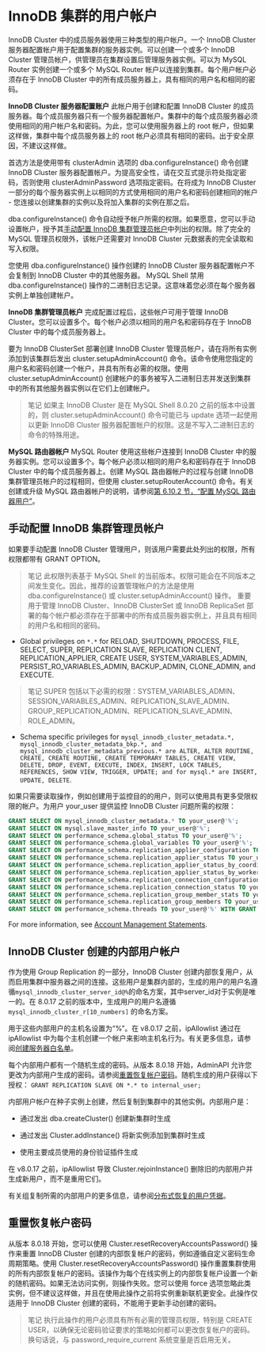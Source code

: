 # InnoDB 集群的用户帐户

InnoDB Cluster 中的成员服务器使用三种类型的用户帐户。一个 InnoDB Cluster 服务器配置帐户用于配置集群的服务器实例。可以创建一个或多个 InnoDB Cluster 管理员帐户，供管理员在集群设置后管理服务器实例。可以为 MySQL Router 实例创建一个或多个 MySQL Router 帐户以连接到集群。每个用户帐户必须存在于 InnoDB Cluster 中的所有成员服务器上，具有相同的用户名和相同的密码。

**InnoDB Cluster 服务器配置账户**
此帐户用于创建和配置 InnoDB Cluster 的成员服务器。每个成员服务器只有一个服务器配置帐户。集群中的每个成员服务器必须使用相同的用户帐户名和密码。为此，您可以使用服务器上的 root 帐户，但如果这样做，集群中每个成员服务器上的 root 帐户必须具有相同的密码。出于安全原因，不建议这样做。

首选方法是使用带有 clusterAdmin 选项的 dba.configureInstance() 命令创建 InnoDB Cluster 服务器配置帐户。为提高安全性，请在交互式提示符处指定密码，否则使用 clusterAdminPassword 选项指定密码。在将成为 InnoDB Cluster 一部分的每个服务器实例上以相同的方式使用相同的用户名和密码创建相同的帐户 - 您连接以创建集群的实例以及将加入集群的实例在那之后。

dba.configureInstance() 命令自动授予帐户所需的权限。如果愿意，您可以手动设置帐户，授予其[手动配置 InnoDB 集群管理员帐户](https://dev.mysql.com/doc/mysql-shell/8.0/en/innodb-cluster-user-accounts.html#admin-api-configuring-users)中列出的权限。除了完全的 MySQL 管理员权限外，该帐户还需要对 InnoDB Cluster 元数据表的完全读取和写入权限。

您使用 dba.configureInstance() 操作创建的 InnoDB Cluster 服务器配置帐户不会复制到 InnoDB Cluster 中的其他服务器。 MySQL Shell 禁用 dba.configureInstance() 操作的二进制日志记录。这意味着您必须在每个服务器实例上单独创建帐户。

**InnoDB 集群管理员帐户**
完成配置过程后，这些帐户可用于管理 InnoDB Cluster。您可以设置多个。每个帐户必须以相同的用户名和密码存在于 InnoDB Cluster 中的每个成员服务器上。

要为 InnoDB ClusterSet 部署创建 InnoDB Cluster 管理员帐户，请在将所有实例添加到该集群后发出 cluster.setupAdminAccount() 命令。该命令使用您指定的用户名和密码创建一个帐户，并具有所有必需的权限。使用 cluster.setupAdminAccount() 创建帐户的事务被写入二进制日志并发送到集群中的所有其他服务器实例以在它们上创建帐户。

> 笔记
如果主 InnoDB Cluster 是在 MySQL Shell 8.0.20 之前的版本中设置的，则 cluster.setupAdminAccount() 命令可能已与 update 选项一起使用以更新 InnoDB Cluster 服务器配置帐户的权限。这是不写入二进制日志的命令的特殊用途。

**MySQL 路由器帐户**
MySQL Router 使用这些帐户连接到 InnoDB Cluster 中的服务器实例。您可以设置多个。每个帐户必须以相同的用户名和密码存在于 InnoDB Cluster 中的每个成员服务器上。创建 MySQL 路由器帐户的过程与创建 InnoDB 集群管理员帐户的过程相同，但使用 cluster.setupRouterAccount() 命令。有关创建或升级 MySQL 路由器帐户的说明，请参阅[第 6.10.2 节，“配置 MySQL 路由器用户”](https://dev.mysql.com/doc/mysql-shell/8.0/en/configuring-router-user.html)。

## 手动配置 InnoDB 集群管理员帐户

如果要手动配置 InnoDB Cluster 管理用户，则该用户需要此处列出的权限，所有权限都带有 GRANT OPTION。

> 笔记
此权限列表基于 MySQL Shell 的当前版本。权限可能会在不同版本之间发生变化。因此，推荐的设置管理帐户的方法是使用 dba.configureInstance() 或 cluster.setupAdminAccount() 操作。
> 重要
用于管理 InnoDB Cluster、InnoDB ClusterSet 或 InnoDB ReplicaSet 部署的每个帐户都必须存在于部署中的所有成员服务器实例上，并且具有相同的用户名和相同的密码。

- Global privileges on `*.*` for RELOAD, SHUTDOWN, PROCESS, FILE, SELECT, SUPER, REPLICATION SLAVE, REPLICATION CLIENT, REPLICATION_APPLIER, CREATE USER, SYSTEM_VARIABLES_ADMIN, PERSIST_RO_VARIABLES_ADMIN, BACKUP_ADMIN, CLONE_ADMIN, and EXECUTE.

> 笔记
SUPER 包括以下必需的权限：SYSTEM_VARIABLES_ADMIN、SESSION_VARIABLES_ADMIN、REPLICATION_SLAVE_ADMIN、GROUP_REPLICATION_ADMIN、REPLICATION_SLAVE_ADMIN、ROLE_ADMIN。

- Schema specific privileges for `mysql_innodb_cluster_metadata.*, mysql_innodb_cluster_metadata_bkp.*, and mysql_innodb_cluster_metadata_previous.* are ALTER, ALTER ROUTINE, CREATE, CREATE ROUTINE, CREATE TEMPORARY TABLES, CREATE VIEW, DELETE, DROP, EVENT, EXECUTE, INDEX, INSERT, LOCK TABLES, REFERENCES, SHOW VIEW, TRIGGER, UPDATE; and for mysql.* are INSERT, UPDATE, DELETE`.

如果只需要读取操作，例如创建用于监控目的的用户，则可以使用具有更多受限权限的帐户。为用户 your_user 提供监控 InnoDB Cluster 问题所需的权限：

```sql
GRANT SELECT ON mysql_innodb_cluster_metadata.* TO your_user@'%';
GRANT SELECT ON mysql.slave_master_info TO your_user@'%';
GRANT SELECT ON performance_schema.global_status TO your_user@'%';
GRANT SELECT ON performance_schema.global_variables TO your_user@'%';
GRANT SELECT ON performance_schema.replication_applier_configuration TO your_user@'%';
GRANT SELECT ON performance_schema.replication_applier_status TO your_user@'%';
GRANT SELECT ON performance_schema.replication_applier_status_by_coordinator TO your_user@'%';
GRANT SELECT ON performance_schema.replication_applier_status_by_worker TO your_user@'%';
GRANT SELECT ON performance_schema.replication_connection_configuration TO your_user@'%';
GRANT SELECT ON performance_schema.replication_connection_status TO your_user@'%';
GRANT SELECT ON performance_schema.replication_group_member_stats TO your_user@'%';
GRANT SELECT ON performance_schema.replication_group_members TO your_user@'%';
GRANT SELECT ON performance_schema.threads TO your_user@'%' WITH GRANT OPTION;
```

For more information, see [Account Management Statements](https://dev.mysql.com/doc/refman/8.0/en/account-management-statements.html).

## InnoDB Cluster 创建的内部用户帐户

作为使用 Group Replication 的一部分，InnoDB Cluster 创建内部恢复用户，从而启用集群中服务器之间的连接。这些用户是集群内部的，生成的用户的用户名遵循`mysql_innodb_cluster_server_id@%`的命名方案，其中server_id对于实例是唯一的。在 8.0.17 之前的版本中，生成用户的用户名遵循 `mysql_innodb_cluster_r[10_numbers]` 的命名方案。

用于这些内部用户的主机名设置为“%”。在 v8.0.17 之前，ipAllowlist 通过在 ipAllowlist 中为每个主机创建一个帐户来影响主机名行为。有关更多信息，请参阅[创建服务器白名单](https://dev.mysql.com/doc/mysql-shell/8.0/en/mysql-innodb-cluster-securing.html#create-allowlist-servers)。

每个内部用户都有一个随机生成的密码。从版本 8.0.18 开始，AdminAPI 允许您更改为内部用户生成的密码。请参阅[重置恢复帐户密码](https://dev.mysql.com/doc/mysql-shell/8.0/en/innodb-cluster-user-accounts.html#reset-recovery-passwords)。随机生成的用户获得以下授权：
`GRANT REPLICATION SLAVE ON *.* to internal_user;`

内部用户帐户在种子实例上创建，然后复制到集群中的其他实例。内部用户是：

- 通过发出 dba.createCluster() 创建新集群时生成

- 通过发出 Cluster.addInstance() 将新实例添加到集群时生成

- 使用主要成员使用的身份验证插件生成

在 v8.0.17 之前，ipAllowlist 导致 Cluster.rejoinInstance() 删除旧的内部用户并生成新用户，而不是重用它们。

有关组复制所需的内部用户的更多信息，请参阅[分布式恢复的用户凭据](https://dev.mysql.com/doc/refman/8.0/en/group-replication-user-credentials.html)。

## 重置恢复帐户密码

从版本 8.0.18 开始，您可以使用 Cluster.resetRecoveryAccountsPassword() 操作来重置 InnoDB Cluster 创建的内部恢复帐户的密码，例如遵循自定义密码生命周期策略。使用 Cluster.resetRecoveryAccountsPassword() 操作重置集群使用的所有内部恢复帐户的密码。该操作为每个在线实例上的内部恢复帐户设置一个新的随机密码。如果无法访问实例，则操作失败。您可以使用 force 选项忽略此类实例，但不建议这样做，并且在使用此操作之前将实例重新联机更安全。此操作仅适用于 InnoDB Cluster 创建的密码，不能用于更新手动创建的密码。

> 笔记
执行此操作的用户必须具有所有必需的管理员权限，特别是 CREATE USER，以确保无论密码验证要求的策略如何都可以更改恢复帐户的密码。换句话说，与 password_require_current 系统变量是否启用无关。
